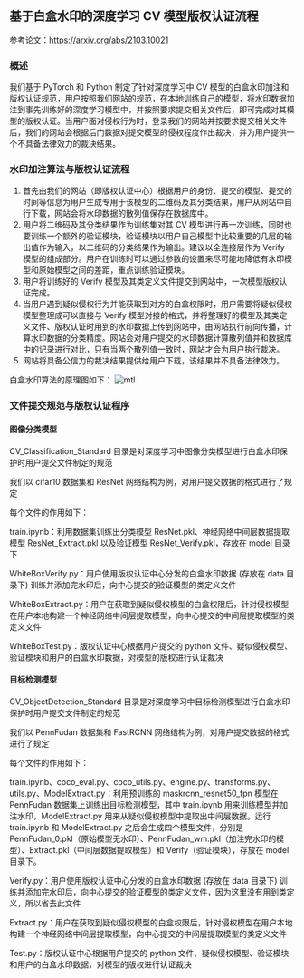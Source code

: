 ## 基于白盒水印的深度学习 CV 模型版权认证流程
参考论文：https://arxiv.org/abs/2103.10021
### 概述

我们基于 PyTorch 和 Python 制定了针对深度学习中 CV 模型的白盒水印加注和版权认证规范，用户按照我们网站的规范，在本地训练自己的模型，将水印数据加注到事先训练好的深度学习模型中，并按照要求提交相关文件后，即可完成对其模型的版权认证。当用户面对侵权行为时，登录我们的网站并按要求提交相关文件后，我们的网站会根据后门数据对提交模型的侵权程度作出裁决，并为用户提供一个不具备法律效力的裁决结果。

### 水印加注算法与版权认证流程

1. 首先由我们的网站（即版权认证中心）根据用户的身份、提交的模型、提交的时间等信息为用户生成专用于该模型的二维码及其分类结果，用户从网站中自行下载，网站会将水印数据的散列值保存在数据库中。
2. 用户将二维码及其分类结果作为训练集对其 CV 模型进行再一次训练，同时也要训练一个额外的验证模块，验证模块以用户自己模型中比较重要的几层的输出值作为输入，以二维码的分类结果作为输出。建议以全连接层作为 Verify 模型的组成部分。用户在训练时可以通过参数的设置来尽可能地降低有水印模型和原始模型之间的差距，重点训练验证模块。
3. 用户将训练好的 Verify 模型及其类定义文件提交到网站中，一次模型版权认证完成。
4. 当用户遇到疑似侵权行为并能获取到对方的白盒权限时，用户需要将疑似侵权模型整理成可以直接与 Verify 模型对接的格式，并将整理好的模型及其类定义文件、版权认证时用到的水印数据上传到网站中，由网站执行前向传播，计算水印数据的分类精度。网站会对用户提交的水印数据计算散列值并和数据库中的记录进行对比，只有当两个散列值一致时，网站才会为用户执行裁决。
5. 网站将具备公信力的裁决结果提供给用户下载，该结果并不具备法律效力。

白盒水印算法的原理图如下：
![mtl](https://user-images.githubusercontent.com/72694643/173067110-9b645e77-4160-41cb-8e79-cfa39af9015d.png)

### 文件提交规范与版权认证程序
#### 图像分类模型

CV_Classification_Standard 目录是对深度学习中图像分类模型进行白盒水印保护时用户提交文件制定的规范

我们以 cifar10 数据集和 ResNet 网络结构为例，对用户提交数据的格式进行了规定

每个文件的作用如下：

train.ipynb：利用数据集训练出分类模型 ResNet.pkl、神经网络中间层数据提取模型 ResNet_Extract.pkl 以及验证模型 ResNet_Verify.pkl，存放在 model 目录下

WhiteBoxVerify.py：用户使用版权认证中心分发的白盒水印数据 (存放在 data 目录下) 训练并添加完水印后，向中心提交的验证模型的类定义文件

WhiteBoxExtract.py：用户在获取到疑似侵权模型的白盒权限后，针对侵权模型在用户本地构建一个神经网络中间层提取模型，向中心提交的中间层提取模型的类定义文件

WhiteBoxTest.py：版权认证中心根据用户提交的 python 文件、疑似侵权模型、验证模块和用户的白盒水印数据，对模型的版权进行认证裁决


#### 目标检测模型
CV_ObjectDetection_Standard 目录是对深度学习中目标检测模型进行白盒水印保护时用户提交文件制定的规范

我们以 PennFudan 数据集和 FastRCNN 网络结构为例，对用户提交数据的格式进行了规定

每个文件的作用如下：

train.ipynb、coco_eval.py、coco_utils.py、engine.py、transforms.py、utils.py、ModelExtract.py：利用预训练的 maskrcnn_resnet50_fpn 模型在 PennFudan 数据集上训练出目标检测模型，其中 train.ipynb 用来训练模型并加注水印，ModelExtract.py 用来从疑似侵权模型中提取出中间层数据。运行 train.ipynb 和 ModelExtract.py 之后会生成四个模型文件，分别是 PennFudan_0.pkl（原始模型无水印）、PennFudan_wm.pkl（加注完水印的模型）、Extract.pkl（中间层数据提取模型）和 Verify（验证模块），存放在 model 目录下。

Verify.py：用户使用版权认证中心分发的白盒水印数据 (存放在 data 目录下) 训练并添加完水印后，向中心提交的验证模型的类定义文件，因为这里没有用到类定义，所以省去此文件

Extract.py：用户在获取到疑似侵权模型的白盒权限后，针对侵权模型在用户本地构建一个神经网络中间层提取模型，向中心提交的中间层提取模型的类定义文件

Test.py：版权认证中心根据用户提交的 python 文件、疑似侵权模型、验证模块和用户的白盒水印数据，对模型的版权进行认证裁决







